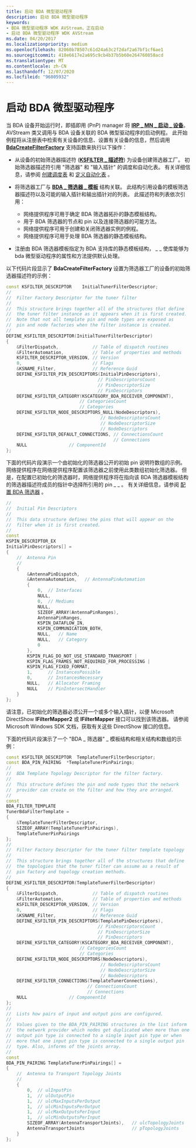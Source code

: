 ```yaml
---
title: 启动 BDA 微型驱动程序
description: 启动 BDA 微型驱动程序
keywords:
- BDA 微型驱动程序 WDK AVStream，正在启动
- 启动 BDA 微型驱动程序 WDK AVStream
ms.date: 04/20/2017
ms.localizationpriority: medium
ms.openlocfilehash: 82060b78507c61d24a63c2f2daf2a67bf1cf6ae1
ms.sourcegitcommit: 418e6617e2a695c9cb4b37b5b60e264760858acd
ms.translationtype: MT
ms.contentlocale: zh-CN
ms.lasthandoff: 12/07/2020
ms.locfileid: "96805932"
---
```

# <a name="starting-a-bda-minidriver"></a>启动 BDA 微型驱动程序





当 BDA 设备开始运行时，即插即用 (PnP) manager 将 [**IRP \_ MN \_ 启动 \_ 设备**](../kernel/irp-mn-start-device.md)。 AVStream 类又调用与 BDA 设备关联的 BDA 微型驱动程序的启动例程。 此开始例程将从注册表中检索有关设备的信息、设置有关设备的信息，然后调用 [**BdaCreateFilterFactory**](/windows-hardware/drivers/ddi/bdasup/nf-bdasup-bdacreatefilterfactory) 支持函数来执行以下操作：

-   从设备的初始筛选器描述符 ([**KSFILTER \_ 描述符**](/windows-hardware/drivers/ddi/ks/ns-ks-_ksfilter_descriptor)) 为设备创建筛选器工厂。 初始筛选器描述符引用 "筛选器" 和 "输入插针" 的调度和自动化表。 有关详细信息，请参阅 [创建调度表](creating-dispatch-tables.md) 和 [定义自动化表](defining-automation-tables.md) 。

-   将筛选器工厂与 [**BDA \_ 筛选器 \_ 模板**](/windows-hardware/drivers/ddi/bdasup/ns-bdasup-_bda_filter_template) 结构关联。 此结构引用设备的模板筛选器描述符以及可能的输入插针和输出插针对的列表。 此描述符和列表依次引用：
    -   网络提供程序可用于确定 BDA 筛选器拓扑的静态模板结构。
    -   用于 BDA 筛选器的节点和 pin 以及连接筛选器的可能方法。
    -   网络提供程序可用于创建和关闭筛选器实例的例程。
    -   网络提供程序可用于处理 BDA 筛选器的静态模板结构。
-   注册由 BDA 筛选器模板指定为 BDA 支持库的静态模板结构， \_ \_ 使库能够为 bda 微型驱动程序的属性和方法提供默认处理。

以下代码片段显示了 **BdaCreateFilterFactory** 设置为筛选器工厂的设备的初始筛选器描述符的示例：

```cpp
const KSFILTER_DESCRIPTOR    InitialTunerFilterDescriptor;
//
//  Filter Factory Descriptor for the tuner filter
//
//  This structure brings together all of the structures that define
//  the tuner filter instance as it appears when it is first created.
//  Note that not all template pin and node types are exposed as
//  pin and node factories when the filter instance is created.
//
DEFINE_KSFILTER_DESCRIPTOR(InitialTunerFilterDescriptor)
{
    &FilterDispatch,             // Table of dispatch routines
    &FilterAutomation,           // Table of properties and methods
    KSFILTER_DESCRIPTOR_VERSION, // Version
    0,                           // Flags
    &KSNAME_Filter,              // Reference Guid
    DEFINE_KSFILTER_PIN_DESCRIPTORS(InitialPinDescriptors),
                                   // PinDescriptorsCount
                                   // PinDescriptorSize
                                   // PinDescriptors
    DEFINE_KSFILTER_CATEGORY(KSCATEGORY_BDA_RECEIVER_COMPONENT),
                            // CategoriesCount
                            // Categories
    DEFINE_KSFILTER_NODE_DESCRIPTORS_NULL(NodeDescriptors),
                                    // NodeDescriptorsCount
                                    // NodeDescriptorSize
                                    // NodeDescriptors
    DEFINE_KSFILTER_DEFAULT_CONNECTIONS, // ConnectionsCount
                                         // Connections
    NULL                // ComponentId
};
```

下面的代码片段演示一个由初始化的筛选器公开的初始 pin 说明符数组的示例。 网络提供程序在网络提供程序配置该筛选器之前使用此类数组初始化筛选器。 但是，在配置已初始化的筛选器时，网络提供程序将在指向该 BDA 筛选器模板结构的筛选器描述符成员的指针中选择所引用的 pin \_ \_ 。 有关详细信息，请参阅 [配置 BDA 筛选器](configuring-a-bda-filter.md) 。

```cpp
//
//  Initial Pin Descriptors
//
//  This data structure defines the pins that will appear on the 
//  filter when it is first created.
//
const
KSPIN_DESCRIPTOR_EX
InitialPinDescriptors[] =
{
    //  Antenna Pin
    //
    {
        &AntennaPinDispatch,
        &AntennaAutomation,   // AntennaPinAutomation
        {
            0,  // Interfaces
            NULL,
            0,  // Mediums
            NULL,
            SIZEOF_ARRAY(AntennaPinRanges),
            AntennaPinRanges,
            KSPIN_DATAFLOW_IN,
            KSPIN_COMMUNICATION_BOTH,
            NULL,   // Name
            NULL,   // Category
            0
        },
        KSPIN_FLAG_DO_NOT_USE_STANDARD_TRANSPORT | 
        KSPIN_FLAG_FRAMES_NOT_REQUIRED_FOR_PROCESSING | 
        KSPIN_FLAG_FIXED_FORMAT,
        1,      // InstancesPossible
        0,      // InstancesNecessary
        NULL,   // Allocator Framing
        NULL    // PinIntersectHandler
    }
};
```

请注意，已初始化的筛选器必须公开一个或多个输入插针，以便 Microsoft DirectShow **IFilterMapper2** 或 **IFilterMapper** 接口可以找到该筛选器。 请参阅 Microsoft Windows SDK 文档，获取有关这些 DirectShow 接口的信息。

下面的代码片段演示了一个 "BDA \_ 筛选器" \_ 模板结构和相关结构和数组的示例：

```cpp
const KSFILTER_DESCRIPTOR  TemplateTunerFilterDescriptor;
const BDA_PIN_PAIRING  *TemplateTunerPinPairings;
//
//  BDA Template Topology Descriptor for the filter factory.
//
//  This structure defines the pin and node types that the network 
//  provider can create on the filter and how they are arranged. 
//
const
BDA_FILTER_TEMPLATE
TunerBdaFilterTemplate =
{
    &TemplateTunerFilterDescriptor,
    SIZEOF_ARRAY(TemplateTunerPinPairings),
    TemplateTunerPinPairings
};
//
//  Filter Factory Descriptor for the tuner filter template topology
//
//  This structure brings together all of the structures that define
//  the topologies that the tuner filter can assume as a result of
//  pin factory and topology creation methods.
//
DEFINE_KSFILTER_DESCRIPTOR(TemplateTunerFilterDescriptor)
{
    &FilterDispatch,             // Table of dispatch routines
    &FilterAutomation,           // Table of properties and methods
    KSFILTER_DESCRIPTOR_VERSION, // Version
    0,                           // Flags
    &KSNAME_Filter,              // Reference Guid
    DEFINE_KSFILTER_PIN_DESCRIPTORS(TemplatePinDescriptors),
                                   // PinDescriptorsCount
                                   // PinDescriptorSize
                                   // PinDescriptors
    DEFINE_KSFILTER_CATEGORY(KSCATEGORY_BDA_RECEIVER_COMPONENT),
                            // CategoriesCount
                            // Categories
    DEFINE_KSFILTER_NODE_DESCRIPTORS(NodeDescriptors),  
                                    // NodeDescriptorsCount
                                    // NodeDescriptorSize
                                    // NodeDescriptors
    DEFINE_KSFILTER_CONNECTIONS(TemplateTunerConnections),
                               // ConnectionsCount
                               // Connections
    NULL                // ComponentId
};
//
//  Lists how pairs of input and output pins are configured. 
//
//  Values given to the BDA_PIN_PAIRING structures in the list inform 
//  the network provider which nodes get duplicated when more than one 
//  output pin type is connected to a single input pin type or when
//  more that one input pin type is connected to a single output pin 
//  type. Also, informs of the joints array.
//
const
BDA_PIN_PAIRING TemplateTunerPinPairings[] =
{
    //  Antenna to Transport Topology Joints
    //
    {
        0,  // ulInputPin
        1,  // ulOutputPin
        1,  // ulcMaxInputsPerOutput
        1,  // ulcMinInputsPerOutput
        1,  // ulcMaxOutputsPerInput
        1,  // ulcMinOutputsPerInput
        SIZEOF_ARRAY(AntennaTransportJoints),   // ulcTopologyJoints
        AntennaTransportJoints                  // pTopologyJoints
    }
};
```

 

